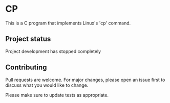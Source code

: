 # CP
This is a C program that implements Linux's 'cp' command.

## Project status
Project development has stopped completely

## Contributing
Pull requests are welcome. For major changes, please open an issue first to discuss what you would like to change.

Please make sure to update tests as appropriate.